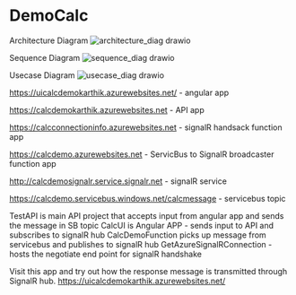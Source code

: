 # DemoCalc

Architecture Diagram
![architecture_diag drawio](https://user-images.githubusercontent.com/124643079/218223227-2adf6799-1c3b-460f-9c10-e20d0a1e90b9.png)

Sequence Diagram
![sequence_diag drawio](https://user-images.githubusercontent.com/124643079/218223260-fe16fc48-3b8c-49fa-9d5e-1529bc463ecf.png)

Usecase Diagram
![usecase_diag drawio](https://user-images.githubusercontent.com/124643079/218223323-02099183-1405-4ec1-a1ce-51ca08cf8e63.png)


https://uicalcdemokarthik.azurewebsites.net/ - angular app

https://calcdemokarthik.azurewebsites.net - API app

https://calcconnectioninfo.azurewebsites.net - signalR handsack function app

https://calcdemo.azurewebsites.net - ServicBus to SignalR broadcaster function app

http://calcdemosignalr.service.signalr.net - signalR service

https://calcdemo.servicebus.windows.net/calcmessage - servicebus topic


TestAPI is main API project that accepts input from angular app and sends the message in SB topic
CalcUI is Angular APP - sends input to API and subscribes to signalR hub
CalcDemoFunction picks up message from servicebus and publishes to signalR hub
GetAzureSignalRConnection - hosts the negotiate end point for signalR handshake

Visit this app and try out how the response message is transmitted through SignalR hub.
https://uicalcdemokarthik.azurewebsites.net/

